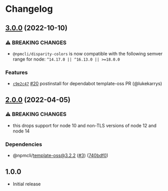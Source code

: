 # Changelog

## [3.0.0](https://github.com/npm/disparity-colors/compare/v2.0.0...v3.0.0) (2022-10-10)

### ⚠️ BREAKING CHANGES

* `@npmcli/disparity-colors` is now compatible with the following semver range for node: `^14.17.0 || ^16.13.0 || >=18.0.0`

### Features

* [`c9e2c47`](https://github.com/npm/disparity-colors/commit/c9e2c4789785b94a841c968198cfcf0e6be62dde) [#20](https://github.com/npm/disparity-colors/pull/20) postinstall for dependabot template-oss PR (@lukekarrys)

## [2.0.0](https://github.com/npm/disparity-colors/compare/v1.0.1...v2.0.0) (2022-04-05)


### ⚠ BREAKING CHANGES

* this drops support for node 10 and non-TLS versions of node 12 and node 14

### Dependencies

* @npmcli/template-oss@3.2.2 ([#3](https://github.com/npm/disparity-colors/issues/3)) ([740bdf0](https://github.com/npm/disparity-colors/commit/740bdf0ece8a38880eae88b29796cb47e38b8bc1))

## 1.0.0

- Initial release
